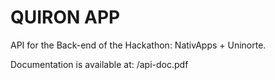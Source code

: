 # QUIRON APP

API for the Back-end of the Hackathon: NativApps + Uninorte.

Documentation is available at: /api-doc.pdf

